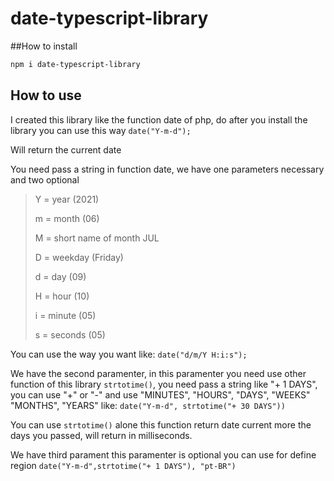 # date-typescript-library

##How to install

```sh
npm i date-typescript-library
```

## How to use

I created this library like the function date of php, do after you install the library you can use this way ```date("Y-m-d");```

Will return the current date

You need pass a string in function date, we have one parameters necessary and two optional

> Y = year (2021)
>
> m = month (06)
>
> M = short name of month JUL
>
> D = weekday (Friday)
>
> d = day (09)
>
> H = hour (10)
>
> i = minute (05)
>
> s = seconds (05)

You can use the way you want like: ```date("d/m/Y H:i:s");```

We have the second paramenter, in this paramenter you need use other function of this library  ```strtotime()```, you need pass a string like "+ 1 DAYS", you can use "+" or "-" and use "MINUTES", "HOURS", "DAYS", "WEEKS" "MONTHS", "YEARS" like: ```date("Y-m-d", strtotime("+ 30 DAYS")) ```

You can use ```strtotime()``` alone this function return date current more the days you passed, will return in milliseconds.

We have third parament this paramenter is optional you can use for define region ```date("Y-m-d",strtotime("+ 1 DAYS"), "pt-BR")```
